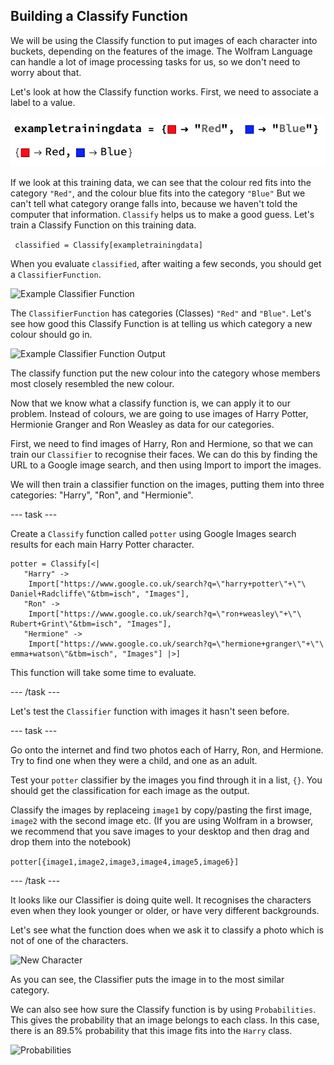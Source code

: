 ##  Building a Classify Function

We will be using the Classify function to put images of each character into buckets, depending on the features of the image.
The Wolfram Language can handle a lot of image processing tasks for us, so we don't need to worry about that.

Let's look at how the Classify function works.
First, we need to associate a label to a value.

![Example Training Data](images/exampletrainingdata.png)

If we look at this training data, we can see that the colour red fits into the category `"Red"`, and the colour blue fits into the category `"Blue"`
But we can't tell what category orange falls into, because we haven't told the computer that information. `Classify` helps us to make a good guess. Let's train a Classify Function on this training data.

``` classified = Classify[exampletrainingdata]```

When you evaluate `classified`, after waiting a few seconds, you should get a `ClassifierFunction`.

![Example Classifier Function](images/exampleClassifierFunction.png)

The `ClassifierFunction` has categories (Classes) `"Red"` and `"Blue"`. Let's see how good this Classify Function is at telling us which category a new colour should go in.

![Example Classifier Function Output](images/exampleClassifierOutput.png)

The classify function put the new colour into the category whose members most closely resembled the new colour.

Now that we know what a classify function is, we can apply it to our problem. Instead of colours, we are going to use images of Harry Potter, Hermionie Granger and Ron Weasley as data for our categories.

First, we need to find images of Harry, Ron and Hermione, so that we can train our `Classifier` to recognise their faces. We can do this by finding the URL to a Google image search, and then using Import to import the images.

We will then train a classifier function on the images, putting them into three categories: "Harry", "Ron", and "Hermionie".

--- task ---

Create a `Classify` function called `potter` using Google Images search results for each main Harry Potter character.

```
potter = Classify[<|
   "Harry" -> 
    Import["https://www.google.co.uk/search?q=\"harry+potter\"+\"\
Daniel+Radcliffe\"&tbm=isch", "Images"], 
   "Ron" -> 
    Import["https://www.google.co.uk/search?q=\"ron+weasley\"+\"\
Rubert+Grint\"&tbm=isch", "Images"], 
   "Hermione" -> 
    Import["https://www.google.co.uk/search?q=\"hermione+granger\"+\"\
emma+watson\"&tbm=isch", "Images"] |>]
```

This function will take some time to evaluate.

--- /task ---

Let's test the `Classifier` function with images it hasn't seen before.

--- task ---

Go onto the internet and find two photos each of Harry, Ron, and Hermione. Try to find one when they were a child, and one as an adult.

Test your `potter` classifier by the images you find through it in a list, `{}`. You should get the classification for each image as the output.

Classify the images by replaceing `image1` by copy/pasting the first image, `image2` with the second image etc. (If you are using Wolfram in a browser, we recommend that you save images to your desktop and then drag and drop them into the notebook)

`potter[{image1,image2,image3,image4,image5,image6}]`

--- /task ---

It looks like our Classifier is doing quite well. It recognises the characters even when they look younger or older, or have very different backgrounds. 

Let's see what the function does when we ask it to classify a photo which is not of one of the characters.

![New Character](images/testsubjects.png)

As you can see, the Classifier puts the image in to the most similar category.

We can also see how sure the Classify function is by using `Probabilities`. This gives the probability that an image belongs to each class. In this case, there is an 89.5% probability that this image fits into the `Harry` class.

![Probabilities](images/probability.png)


